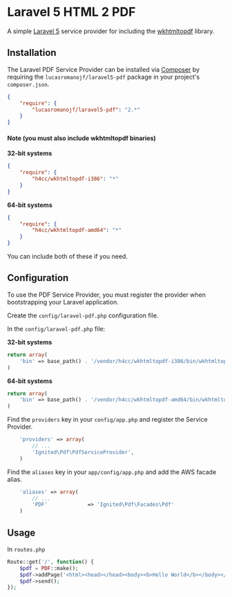 # Laravel 5 HTML 2 PDF

A simple [Laravel 5](http://www.laravel.com/) service provider for including the [wkhtmltopdf](http://code.google.com/p/wkhtmltopdf/) library.

## Installation

The Laravel PDF Service Provider can be installed via [Composer](http://getcomposer.org) by requiring the
`lucasromanojf/laravel5-pdf` package in your project's `composer.json`.

```json
{
    "require": {
        "lucasromanojf/laravel5-pdf": "2.*"
    }
}
```

#### Note (you must also include wkhtmltopdf binaries)

**32-bit systems**
```json
{
    "require": {
        "h4cc/wkhtmltopdf-i386": "*"
    }
}
```

**64-bit systems** 
```json
{
    "require": {
        "h4cc/wkhtmltopdf-amd64": "*"
    }
}
```

You can include both of these if you need.

## Configuration

To use the PDF Service Provider, you must register the provider when bootstrapping your Laravel application.

Create the `config/laravel-pdf.php` configuration file.

In the `config/laravel-pdf.php` file:

**32-bit systems**
```php
return array(
	'bin' => base_path() . '/vendor/h4cc/wkhtmltopdf-i386/bin/wkhtmltopdf-i386'
)
```

**64-bit systems**
```php
return array(
	'bin' => base_path() . '/vendor/h4cc/wkhtmltopdf-amd64/bin/wkhtmltopdf-amd64'
)
```

Find the `providers` key in your `config/app.php` and register the Service Provider.

```php
    'providers' => array(
        // ...
        'Ignited\Pdf\PdfServiceProvider',
    )
```

Find the `aliases` key in your `app/config/app.php` and add the AWS facade alias.

```php
    'aliases' => array(
        // ...
        'PDF'			  => 'Ignited\Pdf\Facades\Pdf'
    )
```

## Usage

In `routes.php`

```php
Route::get('/', function() {
	$pdf = PDF::make();
	$pdf->addPage('<html><head></head><body><b>Hello World</b></body></html>');
	$pdf->send();
});
```
